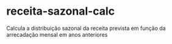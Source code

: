# receita-sazonal-calc
Calcula a distribuição sazonal da receita prevista em função da arrecadação mensal em anos anteriores

